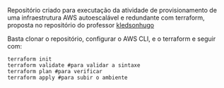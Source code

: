 Repositório criado para executação da atividade de provisionamento de uma infraestrutura AWS autoescalável e redundante com terraform, proposta no repositório do professor [kledsonhugo](https://github.com/kledsonhugo/iac/tree/master/checkpoint-02)

Basta clonar o repositório, configurar o AWS CLI, e o terraform e seguir com:
```
terraform init 
terraform validate #para validar a sintaxe
terraform plan #para verificar
terraform apply #para subir o ambiente
```
